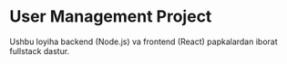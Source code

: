 # User Management Project

Ushbu loyiha backend (Node.js) va frontend (React) papkalardan iborat fullstack dastur.
